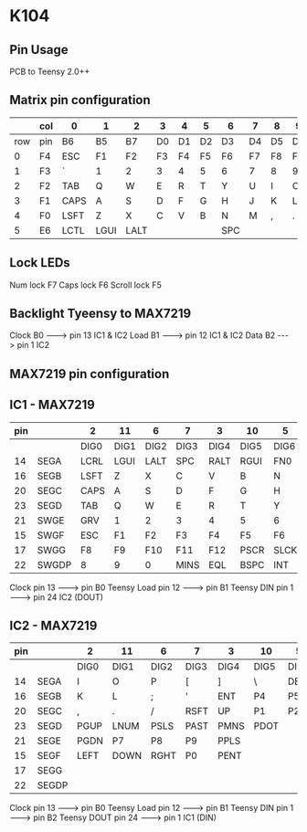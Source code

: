 # K104

Pin Usage
-----------------------------------------------------------------------------------------------------------------
PCB to Teensy 2.0++

Matrix pin configuration
------------------------
|    |col|  0 |  1 |  2 |  3 |  4 |  5 |  6 |  7 |  8 |  9 | 10 | 11 | 12 |  13|  14|  15|  16|  17|  18|  19|  20|
|----|---|----|----|----|----|----|----|----|----|----|----|----|----|----|----|----|----|----|----|----|----|----|
|row |pin| B6 |  B5|  B7|  D0|  D1|  D2|  D3|  D4|  D5|  D6|  D7|  E0|  E1|  C0|  C1|  C2|  C3|  C4|  C5|  C6|  C7|
|  0 |F4 | ESC|  F1|  F2|  F3|  F4|  F5|  F6|  F7|  F8|  F9| F10| F11| F12|    |PSCR|SLCK|PAUS|    |    |    |    |
|  1 |F3 |   `|   1|   2|   3|   4|   5|   6|   7|   8|   9|   0|   -|   =|BSPC| INS|HOME|PGDN|LNUM|PSLS|PAST|PMNS|
|  2 |F2 | TAB|   Q|   W|   E|   R|   T|   Y|   U|   I|   O|   P|   [|   ]|  \ | DEL| END|PGUP|  P7|  P8|  P9|PPLS|
|  3 |F1 |CAPS|   A|   S|   D|   F|   G|   H|   J|   K|   L|   ;|   '|    | ENT|    |    |    |  P4|  P5|  P6|    |
|  4 |F0 |LSFT|   Z|   X|   C|   V|   B|   N|   M|   ,|   .|   /|    |    |RSFT|    |  UP|    |  P1|  P2|  P3|PENT|
|  5 |E6 |LCTL|LGUI|LALT|    |    |    |   SPC|  |    |    |RALT|LGUI| FN0|LCTL|LEFT|DOWN|RGHT|  PO|    |PDOT|    |

Lock LEDs
---------
Num lock    F7
Caps lock   F6
Scroll lock F5

Backlight Tyeensy to MAX7219 
----------------------------
Clock  B0 ---> pin 13 IC1 & IC2
Load   B1 ---> pin 12 IC1 & IC2
Data   B2 ---> pin 1  IC2

MAX7219 pin configuration
-------------------------
IC1 - MAX7219 
-------------
|pin |     |2     |11   |6    |7    |3    |10   |5    |8    |
|----|-----|------|-----|-----|-----|-----|-----|-----|-----|
|    |     |DIG0  |DIG1 |DIG2 |DIG3 |DIG4 |DIG5 |DIG6 |DIG7 |
| 14 |SEGA | LCRL |LGUI |LALT |SPC  |RALT |RGUI |FN0  |RCRL |
| 16 |SEGB | LSFT |Z    |X    |C    |V    |B    |N    |M    |
| 20 |SEGC | CAPS |A    |S    |D    |F    |G    |H    |J    |
| 23 |SEGD | TAB  |Q    |W    |E    |R    |T    |Y    |U    |
| 21 |SWGE | GRV  |1    |2    |3    |4    |5    |6    |7    |
| 15 |SWGF | ESC  |F1   |F2   |F3   |F4   |F5   |F6   |F7   |
| 17 |SWGG | F8   |F9   |F10  |F11  |F12  |PSCR |SLCK |PAUS |
| 22 |SWGDP| 8    | 9   |0    |MINS |EQL  |BSPC |INT  |HOME | 

Clock pin 13 ---> pin B0 Teensy
Load  pin 12 ---> pin B1 Teensy
DIN   pin 1  ---> pin 24 IC2 (DOUT)

IC2 - MAX7219 
-------------
|pin |     |2     |11   |6    |7    |3    |10   |5    |8    |
|----|-----|------|-----|-----|-----|-----|-----|-----|-----|
|    |     | DIG0 |DIG1 |DIG2 |DIG3 |DIG4 |DIG5 |DIG6 |DIG7 |
| 14 |SEGA | I    |O    |P    |[    |]    | \   |DEL  |END  |
| 16 |SEGB | K    |L    |;    |'    |ENT  |P4   |P5   |P6   |
| 20 |SEGC | ,    |.    | /   |RSFT |UP   |P1   |P2   |P3   |
| 23 |SEGD | PGUP |LNUM |PSLS |PAST |PMNS |PDOT |     |     |
| 21 |SEGE | PGDN |P7   |P8   |P9   |PPLS |     |     |     |
| 15 |SEGF | LEFT |DOWN |RGHT |P0   |PENT |     |     |     |
| 17 |SEGG |      |     |     |     |     |     |     |     |
| 22 |SEGDP|      |     |     |     |     |     |     |     |



Clock pin 13 ---> pin B0 Teensy
Load  pin 12 ---> pin B1 Teensy
DIN   pin 1  ---> pin B2 Teensy
DOUT  pin 24 ---> pin 1  IC1 (DIN)
